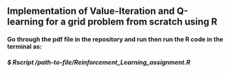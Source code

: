 ## Implementation of Value-Iteration and Q-learning for a grid problem from scratch using R
#### Go through the pdf file in the repository and run then run the R code in the terminal as:
#####   $ Rscript /path-to-file/Reinforcement_Learning_assignment.R
